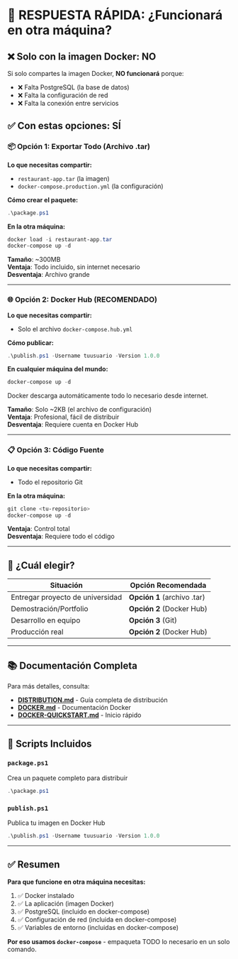 # 🐳 RESPUESTA RÁPIDA: ¿Funcionará en otra máquina?

## ❌ Solo con la imagen Docker: NO
Si solo compartes la imagen Docker, **NO funcionará** porque:
- ❌ Falta PostgreSQL (la base de datos)
- ❌ Falta la configuración de red
- ❌ Falta la conexión entre servicios

## ✅ Con estas opciones: SÍ

### 📦 Opción 1: Exportar Todo (Archivo .tar)
**Lo que necesitas compartir:**
- `restaurant-app.tar` (la imagen)
- `docker-compose.production.yml` (la configuración)

**Cómo crear el paquete:**
```powershell
.\package.ps1
```

**En la otra máquina:**
```powershell
docker load -i restaurant-app.tar
docker-compose up -d
```

**Tamaño**: ~300MB  
**Ventaja**: Todo incluido, sin internet necesario  
**Desventaja**: Archivo grande

---

### 🌐 Opción 2: Docker Hub (RECOMENDADO)
**Lo que necesitas compartir:**
- Solo el archivo `docker-compose.hub.yml`

**Cómo publicar:**
```powershell
.\publish.ps1 -Username tuusuario -Version 1.0.0
```

**En cualquier máquina del mundo:**
```powershell
docker-compose up -d
```
Docker descarga automáticamente todo lo necesario desde internet.

**Tamaño**: Solo ~2KB (el archivo de configuración)  
**Ventaja**: Profesional, fácil de distribuir  
**Desventaja**: Requiere cuenta en Docker Hub

---

### 📋 Opción 3: Código Fuente
**Lo que necesitas compartir:**
- Todo el repositorio Git

**En la otra máquina:**
```powershell
git clone <tu-repositorio>
docker-compose up -d
```

**Ventaja**: Control total  
**Desventaja**: Requiere todo el código

---

## 🎯 ¿Cuál elegir?

| Situación | Opción Recomendada |
|-----------|-------------------|
| Entregar proyecto de universidad | **Opción 1** (archivo .tar) |
| Demostración/Portfolio | **Opción 2** (Docker Hub) |
| Desarrollo en equipo | **Opción 3** (Git) |
| Producción real | **Opción 2** (Docker Hub) |

---

## 📚 Documentación Completa

Para más detalles, consulta:
- **[DISTRIBUTION.md](DISTRIBUTION.md)** - Guía completa de distribución
- **[DOCKER.md](DOCKER.md)** - Documentación Docker
- **[DOCKER-QUICKSTART.md](DOCKER-QUICKSTART.md)** - Inicio rápido

---

## 🚀 Scripts Incluidos

### `package.ps1`
Crea un paquete completo para distribuir
```powershell
.\package.ps1
```

### `publish.ps1`
Publica tu imagen en Docker Hub
```powershell
.\publish.ps1 -Username tuusuario -Version 1.0.0
```

---

## ✅ Resumen

**Para que funcione en otra máquina necesitas:**

1. ✅ Docker instalado
2. ✅ La aplicación (imagen Docker)
3. ✅ PostgreSQL (incluido en docker-compose)
4. ✅ Configuración de red (incluida en docker-compose)
5. ✅ Variables de entorno (incluidas en docker-compose)

**Por eso usamos `docker-compose`** - empaqueta TODO lo necesario en un solo comando.
